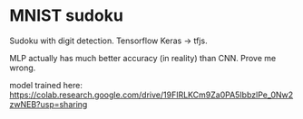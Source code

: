# MNIST sudoku

Sudoku with digit detection. Tensorflow Keras -> tfjs.

MLP actually has much better accuracy (in reality) than CNN. Prove me wrong.

model trained here: https://colab.research.google.com/drive/19FIRLKCm9Za0PA5IbbzlPe_0Nw2zwNEB?usp=sharing
